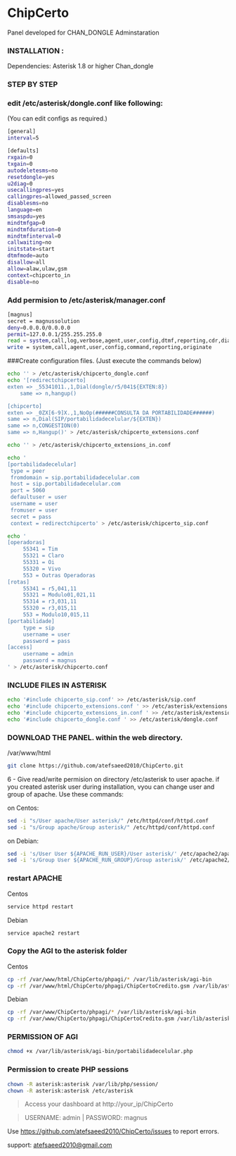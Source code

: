 # ChipCerto

Panel developed for CHAN_DONGLE Adminstaration

### INSTALLATION :

Dependencies:
        Asterisk 1.8 or higher
        Chan_dongle


### STEP BY STEP

### edit  /etc/asterisk/dongle.conf like following: 
(You can edit configs as required.)
```sh
[general]
interval=5

[defaults]
rxgain=0
txgain=0
autodeletesms=no
resetdongle=yes
u2diag=0
usecallingpres=yes
callingpres=allowed_passed_screen
disablesms=no
language=en
smsaspdu=yes
mindtmfgap=0
mindtmfduration=0
mindtmfinterval=0
callwaiting=no
initstate=start
dtmfmode=auto
disallow=all
allow=alaw,ulaw,gsm
context=chipcerto_in
disable=no
```
### Add permision to /etc/asterisk/manager.conf
```sh
[magnus]
secret = magnussolution
deny=0.0.0.0/0.0.0.0
permit=127.0.0.1/255.255.255.0
read = system,call,log,verbose,agent,user,config,dtmf,reporting,cdr,dialplan
write = system,call,agent,user,config,command,reporting,originate
```

###Create configuration files. (Just execute the commands below)

```sh
echo '' > /etc/asterisk/chipcerto_dongle.conf
echo '[redirectchipcerto]
exten => _55341011.,1,Dial(dongle/r5/041${EXTEN:8})
    same => n,hangup()      

[chipcerto]
exten => _0ZX[6-9]X.,1,NoOp(######CONSULTA DA PORTABILIDADE######)
same => n,Dial(SIP/portabilidadecelular/${EXTEN})
same => n,CONGESTION(0)
same => n,Hangup()' > /etc/asterisk/chipcerto_extensions.conf
```
```sh
echo '' > /etc/asterisk/chipcerto_extensions_in.conf
```
```sh
echo '
[portabilidadecelular] 
 type = peer 
 fromdomain = sip.portabilidadecelular.com 
 host = sip.portabilidadecelular.com 
 port = 5060 
 defaultuser = user 
 username = user 
 fromuser = user 
 secret = pass 
 context = redirectchipcerto' > /etc/asterisk/chipcerto_sip.conf
```
```sh
echo '
[operadoras] 
     55341 = Tim 
     55321 = Claro 
     55331 = Oi
     55320 = Vivo 
     553 = Outras Operadoras 
[rotas] 
     55341 = r5,041,11 
     55321 = Modulo01,021,11 
     55314 = r3,031,11 
     55320 = r3,015,11 
     553 = Modulo10,015,11 
[portabilidade] 
     type = sip 
     username = user 
     password = pass 
[access] 
     username = admin 
     password = magnus 
' > /etc/asterisk/chipcerto.conf
```

### INCLUDE FILES IN ASTERISK

```sh
echo '#include chipcerto_sip.conf' >> /etc/asterisk/sip.conf
echo '#include chipcerto_extensions.conf ' >> /etc/asterisk/extensions.conf
echo '#include chipcerto_extensions_in.conf ' >> /etc/asterisk/extensions.conf
echo '#include chipcerto_dongle.conf ' >> /etc/asterisk/dongle.conf
 ``` 

### DOWNLOAD THE PANEL. within the web directory. 
 /var/www/html

 ``` sh
git clone https://github.com/atefsaeed2010/ChipCerto.git
 ``` 
6 - Give read/write permision on directory /etc/asterisk to user apache.
if you created asterisk user during installation, vyou can change user and group of apache.
Use these commands:

on Centos:
 ``` sh
sed -i "s/User apache/User asterisk/" /etc/httpd/conf/httpd.conf
sed -i "s/Group apache/Group asterisk/" /etc/httpd/conf/httpd.conf
``` 

on Debian:
 ``` sh
sed -i 's/User User ${APACHE_RUN_USER}/User asterisk/' /etc/apache2/apache2.conf
sed -i 's/Group User ${APACHE_RUN_GROUP}/Group asterisk/' /etc/apache2/apache2.conf 
```
### restart APACHE
Centos
```sh
service httpd restart
```
Debian
``` sh
service apache2 restart
```

### Copy the AGI to the asterisk folder
Centos
```sh
cp -rf /var/www/html/ChipCerto/phpagi/* /var/lib/asterisk/agi-bin
cp -rf /var/www/html/ChipCerto/phpagi/ChipCertoCredito.gsm /var/lib/asterisk/sounds
```

Debian
```sh
cp -rf /var/www/ChipCerto/phpagi/* /var/lib/asterisk/agi-bin
cp -rf /var/www/ChipCerto/phpagi/ChipCertoCredito.gsm /var/lib/asterisk/sounds
```

### PERMISSION OF AGI
```sh
chmod +x /var/lib/asterisk/agi-bin/portabilidadecelular.php
```

### Permission to create PHP sessions
```sh
chown -R asterisk:asterisk /var/lib/php/session/
chown -R asterisk:asterisk /etc/asterisk
```

>Access your dashboard at http://your_ip/ChipCerto

>USERNAME: admin | PASSWORD: magnus

Use https://github.com/atefsaeed2010/ChipCerto/issues to report errors.

support: atefsaeed2010@gmail.com
